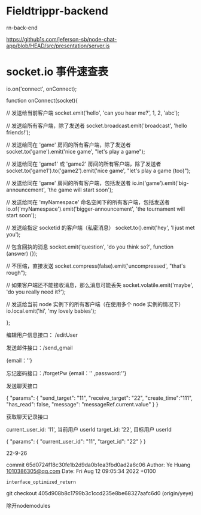 # Fieldtrippr-backend

rn-back-end

https://github1s.com/jeferson-sb/node-chat-app/blob/HEAD/src/presentation/server.js

# socket.io 事件速查表

io.on('connect', onConnect);

function onConnect(socket){

// 发送给当前客户端
socket.emit('hello', 'can you hear me?', 1, 2, 'abc');

// 发送给所有客户端，除了发送者
socket.broadcast.emit('broadcast', 'hello friends!');

// 发送给同在 'game' 房间的所有客户端，除了发送者
socket.to('game').emit('nice game', "let's play a game");

// 发送给同在 'game1' 或 'game2' 房间的所有客户端，除了发送者
socket.to('game1').to('game2').emit('nice game', "let's play a game (too)");

// 发送给同在 'game' 房间的所有客户端，包括发送者
io.in('game').emit('big-announcement', 'the game will start soon');

// 发送给同在 'myNamespace' 命名空间下的所有客户端，包括发送者
io.of('myNamespace').emit('bigger-announcement', 'the tournament will start soon');

// 发送给指定 socketid 的客户端（私密消息）
socket.to(<socketid>).emit('hey', 'I just met you');

// 包含回执的消息
socket.emit('question', 'do you think so?', function (answer) {});

// 不压缩，直接发送
socket.compress(false).emit('uncompressed', "that's rough");

// 如果客户端还不能接收消息，那么消息可能丢失
socket.volatile.emit('maybe', 'do you really need it?');

// 发送给当前 node 实例下的所有客户端（在使用多个 node 实例的情况下）
io.local.emit('hi', 'my lovely babies');

};

编辑用户信息接口： /editUser

发送邮件接口：/send_gmail

{email：''}

忘记密码接口：/forgetPw {email：'' ,password:''}

发送聊天接口

{
  "params": {
    "send_target": "11",
    "receive_target": "22",
    "create_time":"111",
    "has_read": false,
    "message": "messageRef.current.value"
  }
}

获取聊天记录接口

current_user_id: '11', 当前用户 userId
target_id: '22', 目标用户 userId


{
  "params": {
    "current_user_id": "11",
    "target_id": "22"
  }
}







22-9-26


commit 65d0724f18c30fe1b2d9da0b1ea3fbd0ad2a6c06
Author: Ye Huang <1010386305@qq.com>
Date:   Fri Aug 12 09:05:34 2022 +0100

    interface_optimized_return

  

git  checkout    405d908b8c1799b3c1ccd235e8be68327aafc6d0 (origin/yeye)

除开nodemodules  


